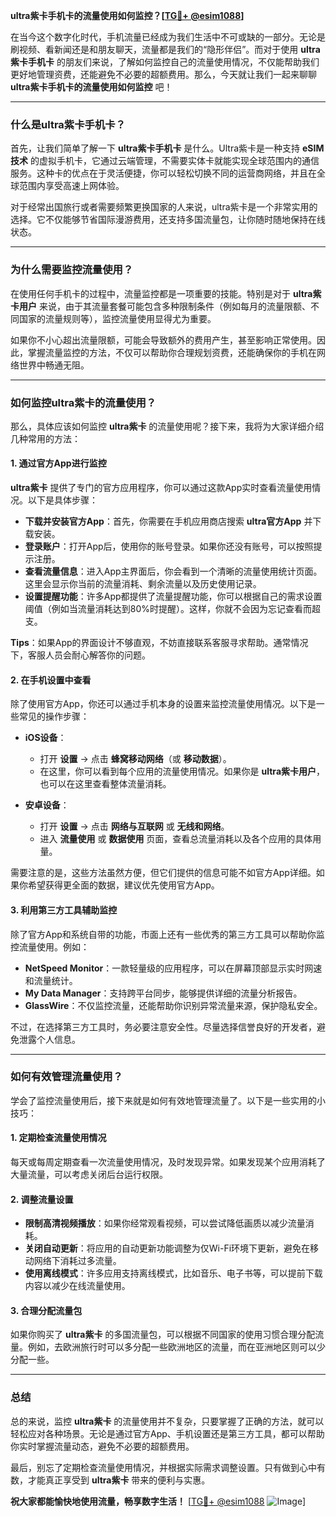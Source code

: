 **ultra紫卡手机卡的流量使用如何监控？[[TG💪+ @esim1088](https://t.me/s/esim1088)]**

在当今这个数字化时代，手机流量已经成为我们生活中不可或缺的一部分。无论是刷视频、看新闻还是和朋友聊天，流量都是我们的“隐形伴侣”。而对于使用 **ultra紫卡手机卡** 的朋友们来说，了解如何监控自己的流量使用情况，不仅能帮助我们更好地管理资费，还能避免不必要的超额费用。那么，今天就让我们一起来聊聊 **ultra紫卡手机卡的流量使用如何监控** 吧！

---

### **什么是ultra紫卡手机卡？**

首先，让我们简单了解一下 **ultra紫卡手机卡** 是什么。Ultra紫卡是一种支持 **eSIM技术** 的虚拟手机卡，它通过云端管理，不需要实体卡就能实现全球范围内的通信服务。这种卡的优点在于灵活便捷，你可以轻松切换不同的运营商网络，并且在全球范围内享受高速上网体验。

对于经常出国旅行或者需要频繁更换国家的人来说，ultra紫卡是一个非常实用的选择。它不仅能够节省国际漫游费用，还支持多国流量包，让你随时随地保持在线状态。

---

### **为什么需要监控流量使用？**

在使用任何手机卡的过程中，流量监控都是一项重要的技能。特别是对于 **ultra紫卡用户** 来说，由于其流量套餐可能包含多种限制条件（例如每月的流量限额、不同国家的流量规则等），监控流量使用显得尤为重要。

如果你不小心超出流量限额，可能会导致额外的费用产生，甚至影响正常使用。因此，掌握流量监控的方法，不仅可以帮助你合理规划资费，还能确保你的手机在网络世界中畅通无阻。

---

### **如何监控ultra紫卡的流量使用？**

那么，具体应该如何监控 **ultra紫卡** 的流量使用呢？接下来，我将为大家详细介绍几种常用的方法：

#### **1. 通过官方App进行监控**

**ultra紫卡** 提供了专门的官方应用程序，你可以通过这款App实时查看流量使用情况。以下是具体步骤：

- **下载并安装官方App**：首先，你需要在手机应用商店搜索 **ultra官方App** 并下载安装。
- **登录账户**：打开App后，使用你的账号登录。如果你还没有账号，可以按照提示注册。
- **查看流量信息**：进入App主界面后，你会看到一个清晰的流量使用统计页面。这里会显示你当前的流量消耗、剩余流量以及历史使用记录。
- **设置提醒功能**：许多App都提供了流量提醒功能，你可以根据自己的需求设置阈值（例如当流量消耗达到80%时提醒）。这样，你就不会因为忘记查看而超支。

**Tips**：如果App的界面设计不够直观，不妨直接联系客服寻求帮助。通常情况下，客服人员会耐心解答你的问题。

#### **2. 在手机设置中查看**

除了使用官方App，你还可以通过手机本身的设置来监控流量使用情况。以下是一些常见的操作步骤：

- **iOS设备**：
  - 打开 **设置** → 点击 **蜂窝移动网络**（或 **移动数据**）。
  - 在这里，你可以看到每个应用的流量使用情况。如果你是 **ultra紫卡用户**，也可以在这里查看整体流量消耗。
  
- **安卓设备**：
  - 打开 **设置** → 点击 **网络与互联网** 或 **无线和网络**。
  - 进入 **流量使用** 或 **数据使用** 页面，查看总流量消耗以及各个应用的具体用量。

需要注意的是，这些方法虽然方便，但它们提供的信息可能不如官方App详细。如果你希望获得更全面的数据，建议优先使用官方App。

#### **3. 利用第三方工具辅助监控**

除了官方App和系统自带的功能，市面上还有一些优秀的第三方工具可以帮助你监控流量使用。例如：

- **NetSpeed Monitor**：一款轻量级的应用程序，可以在屏幕顶部显示实时网速和流量统计。
- **My Data Manager**：支持跨平台同步，能够提供详细的流量分析报告。
- **GlassWire**：不仅监控流量，还能帮助你识别异常流量来源，保护隐私安全。

不过，在选择第三方工具时，务必要注意安全性。尽量选择信誉良好的开发者，避免泄露个人信息。

---

### **如何有效管理流量使用？**

学会了监控流量使用后，接下来就是如何有效地管理流量了。以下是一些实用的小技巧：

#### **1. 定期检查流量使用情况**
每天或每周定期查看一次流量使用情况，及时发现异常。如果发现某个应用消耗了大量流量，可以考虑关闭后台运行权限。

#### **2. 调整流量设置**
- **限制高清视频播放**：如果你经常观看视频，可以尝试降低画质以减少流量消耗。
- **关闭自动更新**：将应用的自动更新功能调整为仅Wi-Fi环境下更新，避免在移动网络下消耗过多流量。
- **使用离线模式**：许多应用支持离线模式，比如音乐、电子书等，可以提前下载内容以减少在线流量使用。

#### **3. 合理分配流量包**
如果你购买了 **ultra紫卡** 的多国流量包，可以根据不同国家的使用习惯合理分配流量。例如，去欧洲旅行时可以多分配一些欧洲地区的流量，而在亚洲地区则可以少分配一些。

---

### **总结**

总的来说，监控 **ultra紫卡** 的流量使用并不复杂，只要掌握了正确的方法，就可以轻松应对各种场景。无论是通过官方App、手机设置还是第三方工具，都可以帮助你实时掌握流量动态，避免不必要的超额费用。

最后，别忘了定期检查流量使用情况，并根据实际需求调整设置。只有做到心中有数，才能真正享受到 **ultra紫卡** 带来的便利与实惠。

**祝大家都能愉快地使用流量，畅享数字生活！** [[TG💪+ @esim1088](https://t.me/s/esim1088) ![Image](https://i.postimg.cc/4NQfJmqS/Snipaste-2025-05-13-00-14-12.png)]